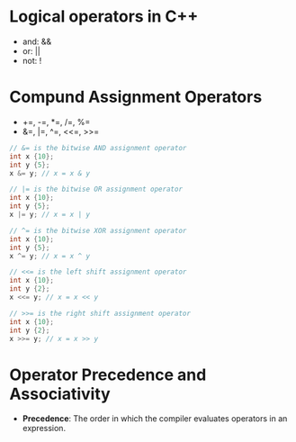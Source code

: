 # Logical operators in C++

- and: &&
- or: ||
- not: !

# Compund Assignment Operators

- +=, -=, \*=, /=, %=
- &=, |=, ^=, <<=, >>=

```cpp
// &= is the bitwise AND assignment operator
int x {10};
int y {5};
x &= y; // x = x & y

// |= is the bitwise OR assignment operator
int x {10};
int y {5};
x |= y; // x = x | y

// ^= is the bitwise XOR assignment operator
int x {10};
int y {5};
x ^= y; // x = x ^ y

// <<= is the left shift assignment operator
int x {10};
int y {2};
x <<= y; // x = x << y

// >>= is the right shift assignment operator
int x {10};
int y {2};
x >>= y; // x = x >> y
```

# Operator Precedence and Associativity

- **Precedence**: The order in which the compiler evaluates operators in an expression.
